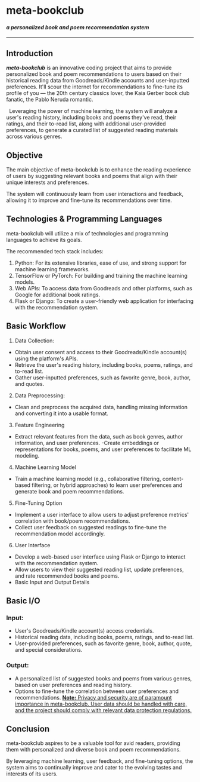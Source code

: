 # meta-bookclub

#### *a personalized book and poem recommendation system*

----------------

## Introduction
__*meta-bookclub*__ is an innovative coding project that aims to provide personalized book and poem recommendations to users based on their historical reading data from Goodreads/Kindle accounts and user-inputted preferences. It'll scour the internet for recommendations to fine-tune its profile of you &mdash; the 20th century classics lover, the Kaia Gerber book club fanatic, the Pablo Neruda romantic. 


&nbsp;
Leveraging the power of machine learning, the system will analyze a user's reading history, including books and poems they've read, their ratings, and their to-read list, along with additional user-provided preferences, to generate a curated list of suggested reading materials across various genres.


## Objective
The main objective of meta-bookclub is to enhance the reading experience of users by suggesting relevant books and poems that align with their unique interests and preferences. 

The system will continuously learn from user interactions and feedback, allowing it to improve and fine-tune its recommendations over time.


## Technologies & Programming Languages
meta-bookclub will utilize a mix of technologies and programming languages to achieve its goals. 

The recommended tech stack includes:
1. Python: For its extensive libraries, ease of use, and strong support for machine learning frameworks.
2. TensorFlow or PyTorch: For building and training the machine learning models.
3. Web APIs: To access data from Goodreads and other platforms, such as Google for additional book ratings.
4. Flask or Django: To create a user-friendly web application for interfacing with the recommendation system.


## Basic Workflow
1. Data Collection:
   
- Obtain user consent and access to their Goodreads/Kindle account(s) using the platform's APIs.
- Retrieve the user's reading history, including books, poems, ratings, and to-read list.
- Gather user-inputted preferences, such as favorite genre, book, author, and quotes.
2. Data Preprocessing:
  
- Clean and preprocess the acquired data, handling missing information and converting it into a usable format.
3. Feature Engineering
  
- Extract relevant features from the data, such as book genres, author information, and user preferences.
-Create embeddings or representations for books, poems, and user preferences to facilitate ML modeling.
4. Machine Learning Model
  
- Train a machine learning model (e.g., collaborative filtering, content-based filtering, or hybrid approaches) to learn user preferences and generate book and poem recommendations.
5. Fine-Tuning Option

- Implement a user interface to allow users to adjust preference metrics' correlation with book/poem recommendations.
- Collect user feedback on suggested readings to fine-tune the recommendation model accordingly.
6. User Interface

- Develop a web-based user interface using Flask or Django to interact with the recommendation system.
- Allow users to view their suggested reading list, update preferences, and rate recommended books and poems.
- Basic Input and Output Details


## Basic I/O


### Input:
- User's Goodreads/Kindle account(s) access credentials.
- Historical reading data, including books, poems, ratings, and to-read list.
- User-provided preferences, such as favorite genre, book, author, quote, and special considerations.

### Output:
- A personalized list of suggested books and poems from various genres, based on user preferences and reading history.
- Options to fine-tune the correlation between user preferences and recommendations.
<ins>__Note<ins>:__ Privacy and security are of paramount importance in meta-bookclub. User data should be handled with care, and the project should comply with relevant data protection regulations.


## Conclusion
meta-bookclub aspires to be a valuable tool for avid readers, providing them with personalized and diverse book and poem recommendations. 

By leveraging machine learning, user feedback, and fine-tuning options, the system aims to continually improve and cater to the evolving tastes and interests of its users.
